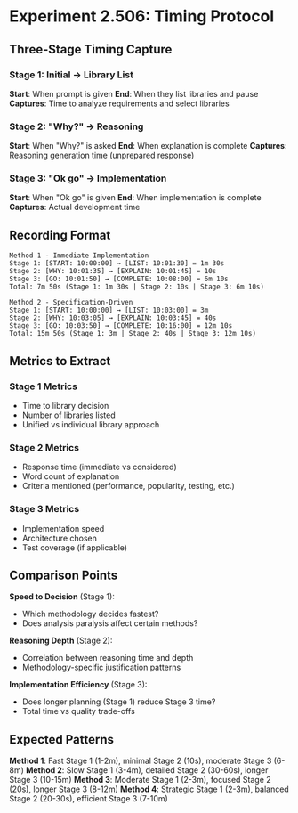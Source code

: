 # Experiment 2.506: Timing Protocol

## Three-Stage Timing Capture

### Stage 1: Initial → Library List
**Start**: When prompt is given
**End**: When they list libraries and pause
**Captures**: Time to analyze requirements and select libraries

### Stage 2: "Why?" → Reasoning
**Start**: When "Why?" is asked
**End**: When explanation is complete
**Captures**: Reasoning generation time (unprepared response)

### Stage 3: "Ok go" → Implementation
**Start**: When "Ok go" is given
**End**: When implementation is complete
**Captures**: Actual development time

## Recording Format

```
Method 1 - Immediate Implementation
Stage 1: [START: 10:00:00] → [LIST: 10:01:30] = 1m 30s
Stage 2: [WHY: 10:01:35] → [EXPLAIN: 10:01:45] = 10s
Stage 3: [GO: 10:01:50] → [COMPLETE: 10:08:00] = 6m 10s
Total: 7m 50s (Stage 1: 1m 30s | Stage 2: 10s | Stage 3: 6m 10s)

Method 2 - Specification-Driven
Stage 1: [START: 10:00:00] → [LIST: 10:03:00] = 3m
Stage 2: [WHY: 10:03:05] → [EXPLAIN: 10:03:45] = 40s
Stage 3: [GO: 10:03:50] → [COMPLETE: 10:16:00] = 12m 10s
Total: 15m 50s (Stage 1: 3m | Stage 2: 40s | Stage 3: 12m 10s)
```

## Metrics to Extract

### Stage 1 Metrics
- Time to library decision
- Number of libraries listed
- Unified vs individual library approach

### Stage 2 Metrics
- Response time (immediate vs considered)
- Word count of explanation
- Criteria mentioned (performance, popularity, testing, etc.)

### Stage 3 Metrics
- Implementation speed
- Architecture chosen
- Test coverage (if applicable)

## Comparison Points

**Speed to Decision** (Stage 1):
- Which methodology decides fastest?
- Does analysis paralysis affect certain methods?

**Reasoning Depth** (Stage 2):
- Correlation between reasoning time and depth
- Methodology-specific justification patterns

**Implementation Efficiency** (Stage 3):
- Does longer planning (Stage 1) reduce Stage 3 time?
- Total time vs quality trade-offs

## Expected Patterns

**Method 1**: Fast Stage 1 (1-2m), minimal Stage 2 (10s), moderate Stage 3 (6-8m)
**Method 2**: Slow Stage 1 (3-4m), detailed Stage 2 (30-60s), longer Stage 3 (10-15m)
**Method 3**: Moderate Stage 1 (2-3m), focused Stage 2 (20s), longer Stage 3 (8-12m)
**Method 4**: Strategic Stage 1 (2-3m), balanced Stage 2 (20-30s), efficient Stage 3 (7-10m)